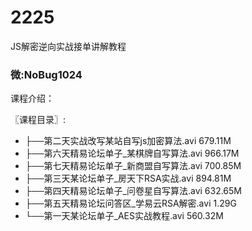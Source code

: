 # 2225
JS解密逆向实战接单讲解教程
### 微:NoBug1024 


课程介绍：

〖课程目录〗:

- ├──第二天实战改写某站自写js加密算法.avi  679.11M
- ├──第六天精易论坛单子_某棋牌自写算法.avi  966.17M
- ├──第七天精易论坛单子_新商盟自写算法.avi  700.85M
- ├──第三天某论坛单子_房天下RSA实战.avi  894.81M
- ├──第四天精易论坛单子_问卷星自写算法.avi  632.65M
- ├──第五天精易论坛问答区_学易云RSA解密.avi  1.29G
- └──第一天某论坛单子_AES实战教程.avi  560.32M
